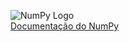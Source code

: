 ![NumPy Logo](https://en.wikipedia.org/wiki/NumPy#/media/File:NumPy_logo_2020.svg)  
[Documentação do NumPy](https://numpy.org/doc/)
